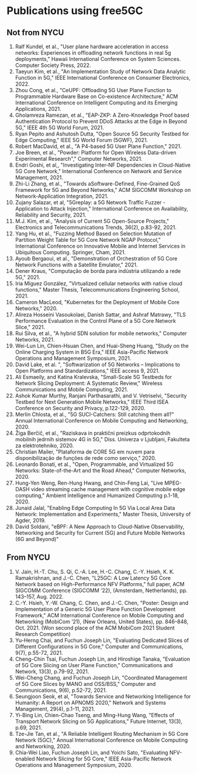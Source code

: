 <!-- Google tag (gtag.js) --> <script async src="https://www.googletagmanager.com/gtag/js?id=G-JETJ7TJ805"></script> <script> window.dataLayer = window.dataLayer || []; function gtag(){dataLayer.push(arguments);} gtag('js', new Date()); gtag('config', 'G-JETJ7TJ805'); </script>

# Publications using free5GC

## Not from NYCU
1. Ralf Kundel, et al., "User plane hardware acceleration in access networks: Experiences in offloading network functions in real 5g deployments," Hawaii International Conference on System Sciences. Computer Society Press, 2022.
2. Taeyun Kim, et al., "An Implementation Study of Network Data Analytic Function in 5G," IEEE International Conference on Consumer Electronics, 2022.
3. Zhou Cong, et al., "CeUPF: Offloading 5G User Plane Function to Programmable Hardware Base on Co-existence Architecture," ACM International Conference on Intelligent Computing and its Emerging Applications, 2021.
4. Gholamreza Ramezan, et al., "EAP-ZKP: A Zero-Knowledge Proof based Authentication Protocol to Prevent DDoS Attacks at the Edge in Beyond 5G," IEEE 4th 5G World Forum, 2021.
5. Ryan Pepito and Ashutosh Dutta, "Open Source 5G Security Testbed for Edge Computing," IEEE 5G World Forum (5GWF), 2021.
6. Robert MacDavid, et al., "A P4-based 5G User Plane Function," 2021.
7. Joe Breen, et al., "Powder: Platform for Open Wireless Data-driven Experimental Research"," Computer Networks, 2021.
8. Endri Goshi, et al,, "Investigating Inter-NF Dependencies in Cloud-Native 5G Core Network," International Conference on Network and Service Management, 2021.
9. Zhi-Li Zhang, et al., "Towards aSoftware-Defined, Fine-Grained QoS Framework for 5G and Beyond Networks," ACM SIGCOMM Workshop on Network-Application Integration, 2021.
10. Zujany Salazar, et al, "5Greplay: a 5G Network Traffic Fuzzer - Application to Attack Injection," International Conference on Availability, Reliability and Security, 2021.
11. M.J. Kim, et al., "Analysis of Current 5G Open-Source Projects," Electronics and Telecommunications Trends, 36(2), p.83-92, 2021.
12. Yang Hu, et al., "Fuzzing Method Based on Selection Mutation of Partition Weight Table for 5G Core Network NGAP Protocol," International Conference on Innovative Mobile and Internet Services in Ubiquitous Computing. Springer, Cham, 2021.
13. Ayoub Bergaoui, et al., "Demonstration of Orchestration of 5G Core Network Functions with a Satellite Emulator," 2021.
14. Dener Kraus, "Computação de borda para indústria utilizando a rede 5G," 2021.
15. Iria Míguez González, "Virtualized cellular networks with native cloud functions," Master Thesis, Telecommunications Engineering School, 2021.
16. Cameron MacLeod, "Kubernetes for the Deployment of Mobile Core Networks," 2020.
17. Alireza Hosseini Vasoukolaei, Danish Sattar, and Ashraf Matrawy, "TLS Performance Evaluation in the Control Plane of a 5G Core Network Slice," 2021.
18. Rui Silva, et al., "A hybrid SDN solution for mobile networks," Computer Networks, 2021.
19. Wei-Lun Lin, Chien-Hsuan Chen, and Huai-Sheng Huang, "Study on the Online Charging System in B5G Era," IEEE Asia-Pacific Network Operations and Management Symposium, 2021.
20. David Lake, et al. ", "Softwarization of 5G Networks – Implications to Open Platforms and Standardizations," IEEE access 9, 2021.
21. Ali Esmaeily, and Katina Kralevska, "Small-Scale 5G Testbeds for Network Slicing Deployment: A Systematic Review," Wireless Communications and Mobile Computing, 2021.
22. Ashok Kumar Murthy, Ranjani Parthasarathi, and V. Vetriselvi, "Security Testbed for Next Generation Mobile Networks," IEEE Third ISEA Conference on Security and Privacy, p.122-129, 2020.
23. Merlin Chlosta, et al., "5G SUCI-Catchers: Still catching them all?" Annual International Conference on Mobile Computing and Networking, 2020.
24. Žiga Berčič, et al., "Raziskava in praktični preizkus odprtokodnih mobilnih jedrnih sistemov 4G in 5G," Diss. Univerza v Ljubljani, Fakulteta za elektrotehniko, 2020.
25. Christian Mailer, "Plataforma de CORE 5G em nuvem para disponibilização de funções de rede como serviço," 2020.
26. Leonardo Bonati, et al., "Open, Programmable, and Virtualized 5G Networks: State-of-the-Art and the Road Ahead," Computer Networks, 2020.
27. Hung-Yen Weng, Ren-Hung Hwang, and Chin-Feng Lai, "Live MPEG-DASH video streaming cache management with cognitive mobile edge computing," Ambient Intelligence and Humanized Computing p.1-18, 2020.
28. Junaid Jalal, "Enabling Edge Computing In 5G Via Local Area Data Network: Implementation and Experiments," Master Thesis, University of Agder, 2019.
29. David Soldani, "eBPF: A New Approach to Cloud-Native Observability, Networking and Security for Current (5G) and Future Mobile Networks (6G and Beyond)"

## From NYCU
1. V. Jain, H.-T. Chu, S. Qi, C.-A. Lee, H.-C. Chang, C.-Y. Hsieh, K. K. Ramakrishnan, and J.-C. Chen, "L25GC: A Low Latency 5G Core Network based on High-Performance NFV Platforms," full paper, ACM SIGCOMM Conference (SIGCOMM ‘22), (Amsterdam, Netherlands), pp. 143–157, Aug. 2022.
2. C.-Y. Hsieh, Y.-W. Chang, C. Chen, and J.-C. Chen, "Poster: Design and Implementation of a Generic 5G User Plane Function Development Framework," ACM International Conference on Mobile Computing and Networking (MobiCom ‘21), (New Orleans, United States), pp. 846–848, Oct. 2021. (Won second place of the ACM MobiCom 2021 Student Research Competition)
3. Yu-Herng Chai, and Fuchun Joseph Lin, "Evaluating Dedicated Slices of Different Configurations in 5G Core," Computer and Communications, 9(7), p.55-72, 2021.
4. Cheng-Chin Tsai, Fuchun Joseph Lin, and Hiroshige Tanaka, "Evaluation of 5G Core Slicing on User Plane Function," Communications and Network, 13(3), p.79-92, 2021.
5. Wei-Cheng Chang, and Fuchun Joseph Lin, "Coordinated Management of 5G Core Slices by MANO and OSS/BSS," Computer and Communications, 9(6), p.52-72, 2021.
6. Seungjoon Seok, et al, "Towards Service and Networking Intelligence for Humanity: A Report on APNOMS 2020," Network and Systems Management, 29(4), p.1-11, 2021.
7. Yi-Bing Lin, Chien-Chao Tseng, and Ming-Hung Wang, "Effects of Transport Network Slicing on 5G Applications," Future Internet, 13(3), p.69, 2021.
8. Tze-Jie Tan, et al., "A Reliable Intelligent Routing Mechanism in 5G Core Network (5GC)," Annual International Conference on Mobile Computing and Networking, 2020.
9. Chia-Wei Liao, Fuchun Joseph Lin, and Yoichi Sato, "Evaluating NFV-enabled Network Slicing for 5G Core," IEEE Asia-Pacific Network Operations and Management Symposium, 2020.
